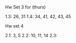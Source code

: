 Hw Set 3 for (thurs)

1.3: 26, 31
1.4: 34, 41, 42, 43, 45

Hw set 4 

2.1: 3, 5
2.2: 10, 11, 14
2.3: 
